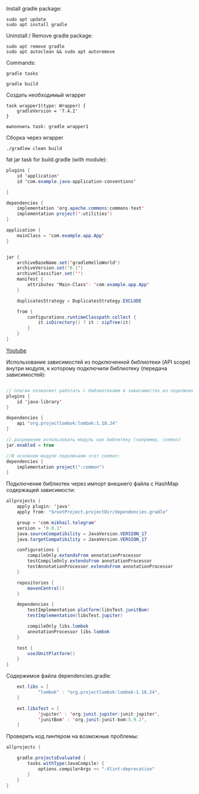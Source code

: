 Install gradle package:
```
sudo apt update
sudo apt install gradle
```
 
Uninstall / Remove gradle package:

```
sudo apt remove gradle
sudo apt autoclean && sudo apt autoremove
```

Commands:
```
gradle tasks
```
```
gradle build
```

Создать необходимый wrapper
```
task wrapper1(type: Wrapper) {
    gradleVersion = '7.4.2'
}

выполнить task: gradle wrapper1
```

Сборка через wrapper
```
./gradlew clean build
```


fat jar task for build.gradle (with module):
```java
plugins {
    id 'application'
    id 'com.example.java-application-conventions'

}

dependencies {
    implementation 'org.apache.commons:commons-text'
    implementation project(':utilities')
}

application {
    mainClass = 'com.example.app.App'
}


jar {
    archiveBaseName.set('gradleHelloWorld')
    archiveVersion.set('0.1')
    archiveClassifier.set('')
    manifest {
        attributes 'Main-Class': 'com.example.app.App'
    }

    duplicatesStrategy = DuplicatesStrategy.EXCLUDE

    from {
        configurations.runtimeClasspath.collect {
            it.isDirectory() ? it : zipTree(it)
        }
    }
}
```

[Youtube](https://www.youtube.com/watch?v=pSKY3-K9_qc)

Использование зависимостей из подключенной библиотеки (API scope) внутри модуля, к которому подключили библиотеку
(передача зависимостей):
```java

// плагин позволяет работать с библиотеками в зависимостях из подключенного модуля
plugins {
    id 'java-library'
}

dependencies {
    api "org.projectlombok:lombok:1.18.24"
}

// разрешение использовать модуль как библитеку (например, common)
jar.enabled = true

//В основном модуле подключаем этот common:
dependencies {
    implementation project(":common")
}
```

Подключение библиотек через импорт внешнего файла с HashMap содержащей зависимости:
```java
allprojects {
    apply plugin: 'java'
    apply from: "$rootProject.projectDir/dependencies.gradle"

    group = 'com.mikhail.telegram'
    version = '0.0.1'
    java.sourceCompatibility = JavaVersion.VERSION_17
    java.targetCompatibility = JavaVersion.VERSION_17

    configurations {
        compileOnly.extendsFrom annotationProcessor
        testCompileOnly.extendsFrom annotationProcessor
        testAnnotationProcessor.extendsFrom annotationProcessor
    }

    repositories {
        mavenCentral()
    }

    dependencies {
        testImplementation platform(libsTest.junitBom)
        testImplementation(libsTest.jupiter)

        compileOnly libs.lombok
        annotationProcessor libs.lombok
    }

    test {
        useJUnitPlatform()
    }
}
```

Содержимое файла dependencies.gradle:
```java
    ext.libs = [
            "lombok" : "org.projectlombok:lombok:1.18.24",
    ]

    ext.libsTest = [
            'jupiter' : 'org.junit.jupiter:junit-jupiter',
            'junitBom' : 'org.junit:junit-bom:5.9.1',
    ]
```

Проверить код линтером на возможные проблемы:
```groovy
allprojects {

    gradle.projectsEvaluated {
        tasks.withType(JavaCompile) {
            options.compilerArgs << "-Xlint:deprecation"
        }
    }
}
```
